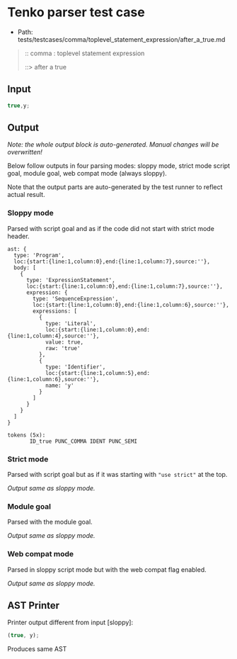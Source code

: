 # Tenko parser test case

- Path: tests/testcases/comma/toplevel_statement_expression/after_a_true.md

> :: comma : toplevel statement expression
>
> ::> after a true

## Input

`````js
true,y;
`````

## Output

_Note: the whole output block is auto-generated. Manual changes will be overwritten!_

Below follow outputs in four parsing modes: sloppy mode, strict mode script goal, module goal, web compat mode (always sloppy).

Note that the output parts are auto-generated by the test runner to reflect actual result.

### Sloppy mode

Parsed with script goal and as if the code did not start with strict mode header.

`````
ast: {
  type: 'Program',
  loc:{start:{line:1,column:0},end:{line:1,column:7},source:''},
  body: [
    {
      type: 'ExpressionStatement',
      loc:{start:{line:1,column:0},end:{line:1,column:7},source:''},
      expression: {
        type: 'SequenceExpression',
        loc:{start:{line:1,column:0},end:{line:1,column:6},source:''},
        expressions: [
          {
            type: 'Literal',
            loc:{start:{line:1,column:0},end:{line:1,column:4},source:''},
            value: true,
            raw: 'true'
          },
          {
            type: 'Identifier',
            loc:{start:{line:1,column:5},end:{line:1,column:6},source:''},
            name: 'y'
          }
        ]
      }
    }
  ]
}

tokens (5x):
       ID_true PUNC_COMMA IDENT PUNC_SEMI
`````

### Strict mode

Parsed with script goal but as if it was starting with `"use strict"` at the top.

_Output same as sloppy mode._

### Module goal

Parsed with the module goal.

_Output same as sloppy mode._

### Web compat mode

Parsed in sloppy script mode but with the web compat flag enabled.

_Output same as sloppy mode._

## AST Printer

Printer output different from input [sloppy]:

````js
(true, y);
````

Produces same AST
